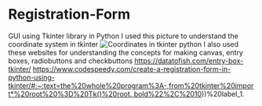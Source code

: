 # Registration-Form
GUI using Tkinter library in Python
I used this picture to understand the coordinate system in tkinter
![Coordinates in tkinter python](https://user-images.githubusercontent.com/108338824/176746429-9de020d6-af23-4dc6-a3cc-d52b96169395.png)
I also used these websites for understanding the concepts for making canvas, entry boxes, radiobuttons and checkbuttons
https://datatofish.com/entry-box-tkinter/
https://www.codespeedy.com/create-a-registration-form-in-python-using-tkinter/#:~:text=the%20whole%20program%3A-,from%20tkinter%20import*%20root%20%3D%20Tk()%20root.,bold%22%2C%2010))%20label_1.
